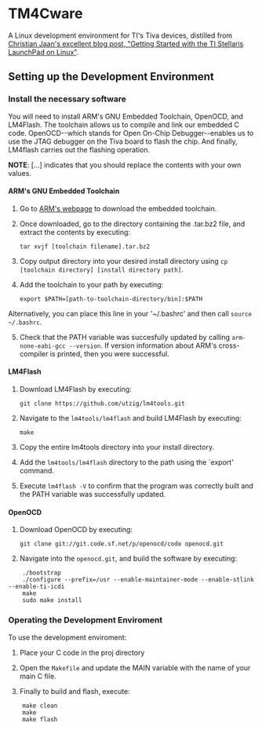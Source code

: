 # TM4Cware
A Linux development environment for TI's Tiva devices, distilled from [Christian Jaan's excellent blog post, "Getting Started with the TI Stellaris LaunchPad on Linux"](https://www.jann.cc/2012/12/11/getting_started_with_the_ti_stellaris_launchpad_on_linux.html).

## Setting up the Development Environment

### Install the necessary software
You will need to install ARM's GNU Embedded Toolchain, OpenOCD, and LM4Flash. The toolchain allows us to compile and link our embedded C code. OpenOCD--which stands for Open On-Chip Debugger--enables us to use the JTAG debugger on the Tiva board to flash the chip. And finally, LM4flash carries out the flashing operation.

**NOTE**: [...] indicates that you should replace the contents with your own values.

#### ARM's GNU Embedded Toolchain
1. Go to [ARM's webpage](https://developer.arm.com/open-source/gnu-toolchain/gnu-rm/downloads) to download the embedded toolchain.

2. Once downloaded, go to the directory containing the .tar.bz2 file, and extract the contents by executing:

	`tar xvjf [toolchain filename].tar.bz2` 

3. Copy output directory into your desired install directory using `cp [toolchain directory] [install directory path]`.

4. Add the toolchain to your path by executing:

	`export $PATH=[path-to-toolchain-directory/bin]:$PATH`

Alternatively, you can place this line in your '~/.bashrc' and then call `source ~/.bashrc`.

5. Check that the PATH variable was succesfully updated by calling `arm-none-eabi-gcc --version`. If version information about ARM's cross-compiler is printed, then you were successful.

#### LM4Flash

1. Download LM4Flash by executing:

	`git clone https://github.com/utzig/lm4tools.git`

2. Navigate to the `lm4tools/lm4flash` and build LM4Flash by executing:

	`make`

3. Copy the entire lm4tools directory into your install directory. 

4. Add the `lm4tools/lm4flash` directory to the path using the `export' command.

5. Execute `lm4flash -V` to confirm that the program was correctly built and the PATH variable was successfully updated.
	
#### OpenOCD

1. Download OpenOCD by executing:

	 `git clone git://git.code.sf.net/p/openocd/code openocd.git`

2. Navigate into the `openocd.git`, and build the software by executing:

```
	./bootstrap
	./configure --prefix=/usr --enable-maintainer-mode --enable-stlink --enable-ti-icdi
	make
	sudo make install
```

### Operating the Development Enviroment
To use the development enviroment:

1. Place your C code in the proj directory

2. Open the `Makefile` and update the MAIN variable with the name of your main C file.

3. Finally to build and flash, execute:

```
	make clean
	make
	make flash
```


